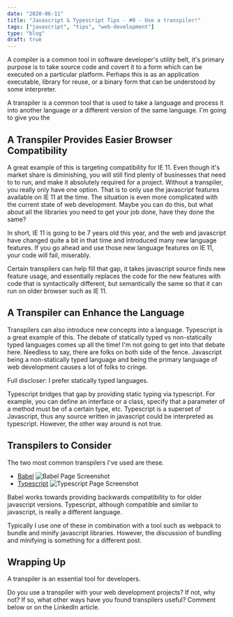 ```yaml
---
date: "2020-06-11"
title: "Javascript & Typescript Tips - #0 - Use a transpiler!"
tags: ["javascript", "tips", "web-development"]
type: "blog"
draft: true
---
```


A compiler is a common tool in software developer's utility belt, it's primary purpose is to take source code and covert it to a form which can be executed on a particular platform.  Perhaps this is as an application executable, library for reuse, or a binary form that can be understood by some interpreter.

A transpiler is a common tool that is used to take a language and process it into another language or a different version of the same language.  I'm going to give you the 

## A Transpiler Provides Easier Browser Compatibility

A great example of this is targeting compatibility for IE 11.  Even though it's market share is diminishing, you will still find plenty of businesses that need to to run, and make it absolutely required for a project.  Without a transpiler, you really only have one option.  That is to only use the javascript features available on IE 11 at the time.  The situation is even more complicated with the current state of web development. Maybe you can do this, but what about all the libraries you need to get your job done, have they done the same?

In short, IE 11 is going to be 7 years old this year, and the web and javascript have changed quite a bit in that time and introduced many new language features.  If you go ahead and use those new language features on IE 11, your code will fail, miserably.

Certain transpilers can help fill that gap, it takes javascript source finds new feature usage, and essentially replaces the code for the new features with code that is syntactically different, but semantically the same so that it can run on older browser such as IE 11.

## A Transpiler can Enhance the Language

Transpilers can also introduce new concepts into a language.  Typescript is a great example of this.  The debate of statically typed vs non-statically typed languages comes up all the time! I'm not going to get into that debate here.  Needless to say, there are folks on both side of the fence.  Javascript being a non-statically typed language and being the primary language of web development causes a lot of folks to cringe.

Full discloser: I prefer statically typed languages.

Typescript bridges that gap by providing static typing via typescript.  For example, you can define an interface or a class, specify that a parameter of a method must be of a certain type, etc.  Typescript is a superset of Javascript, thus any source written in javascript could be interpreted as typescript.  However, the other way around is not true.

## Transpilers to Consider

The two most common transpilers I've used are these.

* [Babel](https://babeljs.io/)
![Babel Page Screenshot](../images/babel-homepage.jpg)
* [Typescript](https://www.typescriptlang.org/)
![Typescript Page Screenshot](../images/typescript-homepage.jpg)

Babel works towards providing backwards compatibility to for older javascript versions.  Typescript, although compatible and similar to javascript, is really a different language.

Typically I use one of these in combination with a tool such as webpack to bundle and minify javascript libraries.  However, the discussion of bundling and minifying is something for a different post.

## Wrapping Up

A transpiler is an essential tool for developers.

Do you use a transpiler with your web development projects? If not, why not? If so, what other ways have you found transpilers useful?  Comment below or on the LinkedIn article.